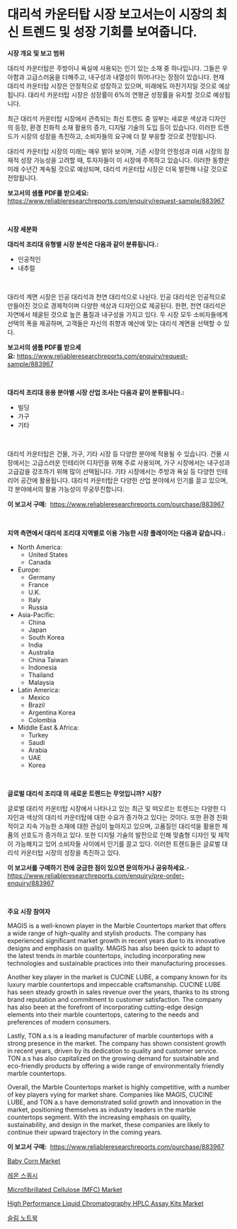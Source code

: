 <p><h1>대리석 카운터탑 시장 보고서는이 시장의 최신 트렌드 및 성장 기회를 보여줍니다.</h1></p><p><strong>시장 개요 및 보고 범위</strong></p>
<p><p>대리석 카운터탑은 주방이나 욕실에 사용되는 인기 있는 소재 중 하나입니다. 그들은 우아함과 고급스러움을 더해주고, 내구성과 내열성이 뛰어나다는 장점이 있습니다. 현재 대리석 카운터탑 시장은 안정적으로 성장하고 있으며, 미래에도 마찬가지일 것으로 예상됩니다. 대리석 카운터탑 시장은 성장률이 6%의 연평균 성장률을 유지할 것으로 예상됩니다.</p><p>최근 대리석 카운터탑 시장에서 관측되는 최신 트렌드 중 일부는 새로운 색상과 디자인의 등장, 환경 친화적 소재 활용의 증가, 디지털 기술의 도입 등이 있습니다. 이러한 트렌드가 시장의 성장을 촉진하고, 소비자들의 요구에 더 잘 부응할 것으로 전망됩니다.</p><p>대리석 카운터탑 시장의 미래는 매우 밝아 보이며, 기존 시장의 안정성과 미래 시장의 잠재적 성장 가능성을 고려할 때, 투자자들이 이 시장에 주목하고 있습니다. 이러한 동향은 미래 수년간 계속될 것으로 예상되며, 대리석 카운터탑 시장은 더욱 발전해 나갈 것으로 전망됩니다.</p></p>
<p><strong>보고서의 샘플 PDF를 받으세요:</strong> <a href="https://www.reliableresearchreports.com/enquiry/request-sample/883967">https://www.reliableresearchreports.com/enquiry/request-sample/883967</a></p>
<p>&nbsp;</p>
<p><strong>시장 세분화</strong></p>
<p><strong>대리석 조리대 유형별 시장 분석은 다음과 같이 분류됩니다.:</strong></p>
<p><ul><li>인공적인</li><li>내추럴</li></ul></p>
<p>&nbsp;</p>
<p><p>대리석 계면 시장은 인공 대리석과 천연 대리석으로 나뉜다. 인공 대리석은 인공적으로 만들어진 것으로 경제적이며 다양한 색상과 디자인으로 제공된다. 한편, 천연 대리석은 자연에서 채굴된 것으로 높은 품질과 내구성을 가지고 있다. 두 시장 모두 소비자들에게 선택의 폭을 제공하며, 고객들은 자신의 취향과 예산에 맞는 대리석 계면을 선택할 수 있다.</p></p>
<p><strong>보고서의 샘플 PDF를 받으세요:</strong>&nbsp;<a href="https://www.reliableresearchreports.com/enquiry/request-sample/883967">https://www.reliableresearchreports.com/enquiry/request-sample/883967</a></p>
<p>&nbsp;</p>
<p><strong> 대리석 조리대 응용 분야별 시장 산업 조사는 다음과 같이 분류됩니다.:</strong></p>
<p><ul><li>빌딩</li><li>가구</li><li>기타</li></ul></p>
<p>&nbsp;</p>
<p><p>대리석 카운터탑은 건물, 가구, 기타 시장 등 다양한 분야에 적용될 수 있습니다. 건물 시장에서는 고급스러운 인테리어 디자인을 위해 주로 사용되며, 가구 시장에서는 내구성과 고급감을 강조하기 위해 많이 선택됩니다. 기타 시장에서는 주방과 욕실 등 다양한 인테리어 공간에 활용됩니다. 대리석 카운터탑은 다양한 산업 분야에서 인기를 끌고 있으며, 각 분야에서의 활용 가능성이 무궁무진합니다.</p></p>
<p><strong>이 보고서 구매:</strong>&nbsp; <a href="https://www.reliableresearchreports.com/purchase/883967">https://www.reliableresearchreports.com/purchase/883967</a></p>
<p>&nbsp;</p>
<p><strong>지역 측면에서 대리석 조리대 지역별로 이용 가능한 시장 플레이어는 다음과 같습니다.:</strong></p>
<p><ul>
    <li>
        North America:
        <ul>
            <li>United States</li>
            <li>Canada</li>
        </ul>
    </li>
    <li>
        Europe:
        <ul>
            <li>Germany</li>
            <li>France</li>
            <li>U.K.</li>
            <li>Italy</li>
            <li>Russia</li>
        </ul>
    </li>
    <li>
        Asia-Pacific:
        <ul>
            <li>China</li>
            <li>Japan</li>
            <li>South Korea</li>
            <li>India</li>
            <li>Australia</li>
            <li>China Taiwan</li>
            <li>Indonesia</li>
            <li>Thailand</li>
            <li>Malaysia</li>
        </ul>
    </li>
    <li>
        Latin America:
        <ul>
            <li>Mexico</li>
            <li>Brazil</li>
            <li>Argentina Korea</li>
            <li>Colombia</li>
        </ul>
    </li>
    <li>
        Middle East & Africa:
        <ul>
            <li>Turkey</li>
            <li>Saudi</li>
            <li>Arabia</li>
            <li>UAE</li>
            <li>Korea</li>
        </ul>
    </li>
    </ul></p>
<p>&nbsp;</p>
<p><strong>글로벌 대리석 조리대 의 새로운 트렌드는 무엇입니까? 시장?</strong></p>
<p><p>글로벌 대리석 카운터탑 시장에서 나타나고 있는 최근 및 떠오르는 트렌드는 다양한 디자인과 색상의 대리석 카운터탑에 대한 수요가 증가하고 있다는 것이다. 또한 환경 친화적이고 지속 가능한 소재에 대한 관심이 높아지고 있으며, 고품질인 대리석을 활용한 제품의 선호도가 증가하고 있다. 또한 디지털 기술의 발전으로 인해 맞춤형 디자인 및 제작이 가능해지고 있어 소비자들 사이에서 인기를 끌고 있다. 이러한 트렌드들은 글로벌 대리석 카운터탑 시장의 성장을 촉진하고 있다.</p></p>
<p><strong>이 보고서를 구매하기 전에 궁금한 점이 있으면 문의하거나 공유하세요.</strong>- <a href="https://www.reliableresearchreports.com/enquiry/pre-order-enquiry/883967">https://www.reliableresearchreports.com/enquiry/pre-order-enquiry/883967</a></p>
<p>&nbsp;</p>
<p><strong>주요 시장 참여자</strong></p>
<p><p>MAGIS is a well-known player in the Marble Countertops market that offers a wide range of high-quality and stylish products. The company has experienced significant market growth in recent years due to its innovative designs and emphasis on quality. MAGIS has also been quick to adapt to the latest trends in marble countertops, including incorporating new technologies and sustainable practices into their manufacturing processes.</p><p>Another key player in the market is CUCINE LUBE, a company known for its luxury marble countertops and impeccable craftsmanship. CUCINE LUBE has seen steady growth in sales revenue over the years, thanks to its strong brand reputation and commitment to customer satisfaction. The company has also been at the forefront of incorporating cutting-edge design elements into their marble countertops, catering to the needs and preferences of modern consumers.</p><p>Lastly, TON a.s is a leading manufacturer of marble countertops with a strong presence in the market. The company has shown consistent growth in recent years, driven by its dedication to quality and customer service. TON a.s has also capitalized on the growing demand for sustainable and eco-friendly products by offering a wide range of environmentally friendly marble countertops.</p><p>Overall, the Marble Countertops market is highly competitive, with a number of key players vying for market share. Companies like MAGIS, CUCINE LUBE, and TON a.s have demonstrated solid growth and innovation in the market, positioning themselves as industry leaders in the marble countertops segment. With the increasing emphasis on quality, sustainability, and design in the market, these companies are likely to continue their upward trajectory in the coming years.</p></p>
<p><strong>이 보고서 구매:</strong>&nbsp;&nbsp;<a href="https://www.reliableresearchreports.com/purchase/883967">https://www.reliableresearchreports.com/purchase/883967</a></p>
<p><p><a href="https://view.publitas.com/reportprime-1/baby-corn-market-a-comprehensive-report-of-its-market-share-growth-trends-2024-2031/">Baby Corn Market</a></p><p><a href="https://github.com/vsnao330707/Market-Research-Report-List-1/blob/main/55421321125.md">레몬 스쿼시</a></p><p><a href="https://github.com/vimar16th/Market-Research-Report-List-3/blob/main/microfibrillated-cellulose-mfc-market.md">Microfibrillated Cellulose (MFC) Market</a></p><p><a href="https://shimmer-gardenia-37a.notion.site/High-Performance-Liquid-Chromatography-HPLC-Assay-Kits-Market-Dynamics-2024-2031-Also-about-Its-Mar-9b471bbfaefa4f9d951625c8637d0a35">High Performance Liquid Chromatography HPLC Assay Kits Market</a></p><p><a href="https://github.com/laholand/Market-Research-Report-List-3/blob/main/98635711124.md">슬림 노트북</a></p></p>

